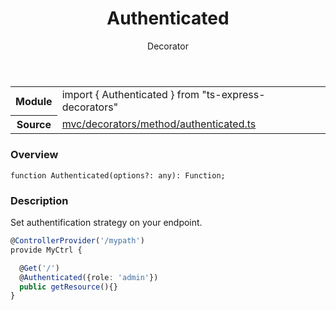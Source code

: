 <header class="symbol-info-header">    <h1 id="authenticated">Authenticated</h1>    <label class="symbol-info-type-label decorator">Decorator</label>      </header>
<section class="symbol-info">      <table class="is-full-width">        <tbody>        <tr>          <th>Module</th>          <td>            <div class="lang-typescript">                <span class="token keyword">import</span> { Authenticated }                 <span class="token keyword">from</span>                 <span class="token string">"ts-express-decorators"</span>                            </div>          </td>        </tr>        <tr>          <th>Source</th>          <td>            <a href="https://romakita.github.io/ts-express-decorators/#//blob/v2.12.0/src/mvc/decorators/method/authenticated.ts#L0-L0">                mvc/decorators/method/authenticated.ts            </a>        </td>        </tr>                </tbody>      </table>    </section>

### Overview

<pre><code class="typescript-lang">function <span class="token function">Authenticated</span><span class="token punctuation">(</span>options?<span class="token punctuation">:</span> <span class="token keyword">any</span><span class="token punctuation">)</span><span class="token punctuation">:</span> Function<span class="token punctuation">;</span></code></pre>

### Description

Set authentification strategy on your endpoint.

```typescript
@ControllerProvider('/mypath')
provide MyCtrl {

  @Get('/')
  @Authenticated({role: 'admin'})
  public getResource(){}
}
```
